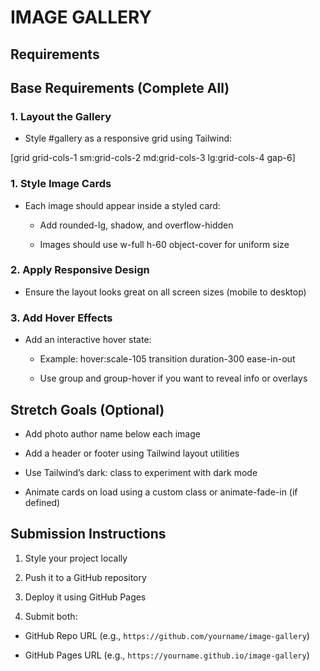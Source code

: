 # IMAGE GALLERY

## Requirements

## Base Requirements (Complete All)

### 1. Layout the Gallery

- Style #gallery as a responsive grid using Tailwind:

[grid grid-cols-1 sm:grid-cols-2 md:grid-cols-3 lg:grid-cols-4 gap-6]

### 1. Style Image Cards

- Each image should appear inside a styled card:

  - Add rounded-lg, shadow, and overflow-hidden

  - Images should use w-full h-60 object-cover for uniform size

### 2. Apply Responsive Design

- Ensure the layout looks great on all screen sizes (mobile to desktop)

### 3. Add Hover Effects

- Add an interactive hover state:

  - Example: hover:scale-105 transition duration-300 ease-in-out
  
  - Use group and group-hover if you want to reveal info or overlays

## Stretch Goals (Optional)

- Add photo author name below each image

- Add a header or footer using Tailwind layout utilities

- Use Tailwind’s dark: class to experiment with dark mode

- Animate cards on load using a custom class or animate-fade-in (if defined)

## Submission Instructions

1. Style your project locally

2. Push it to a GitHub repository

3. Deploy it using GitHub Pages

4. Submit both:

- GitHub Repo URL (e.g., `https://github.com/yourname/image-gallery`)

- GitHub Pages URL (e.g., `https://yourname.github.io/image-gallery`)
